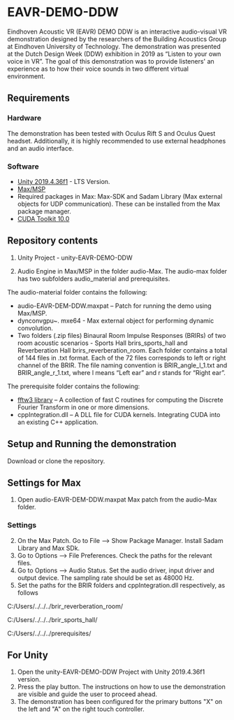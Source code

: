 # EAVR-DEMO-DDW

Eindhoven Acoustic VR (EAVR) DEMO DDW is an interactive audio-visual VR demonstration designed by the researchers of the Building Acoustics Group at Eindhoven University of Technology. The demonstration was presented at the Dutch Design Week (DDW) exhibition in 2019 as “Listen to your own voice in VR”. The goal of this demonstration was to provide listeners' an experience as to how their voice sounds in two different virtual environment. 

## Requirements

### Hardware
The demonstration has been tested with Oculus Rift S and Oculus Quest headset. Additionally, it is highly recommended to use external headphones and an audio interface.

### Software  

* [Unity 2019.4.36f1](https://unity.com/releases/editor/qa/lts-releases?version=2019.4) - LTS Version.
* [Max/MSP](https://cycling74.com/releases/max/8.5.0)
* Required packages in Max: Max-SDK and Sadam Library (Max external objects for UDP communication). These can be installed from the Max package manager. 
 * [CUDA Toolkit 10.0](https://developer.nvidia.com/cuda-10.0-download-archive?target_os=Windows&target_arch=x86_64&target_version=10&target_type=exelocal)


 ## Repository contents 

 1. Unity Project - unity-EAVR-DEMO-DDW

 2. Audio Engine in Max/MSP in the folder audio-Max. The audio-max folder has two subfolders audio_material and prerequisites.

 The audio-material folder contains the following:

 * audio-EAVR-DEM-DDW.maxpat – Patch for running the demo using Max/MSP. 
  * dynconvgpu~. mxe64 - Max external object for performing dynamic convolution.
  * Two folders (.zip files) Binaural Room Impulse Responses (BRIRs) of two room acoustic scenarios - Sports Hall brirs_sports_hall and Reverberation Hall brirs_reverberation_room. Each folder contains a total of 144 files in .txt format. Each of the 72 files corresponds to left or right channel of the BRIR. The file naming convention is BRIR_angle_l_1.txt and BRIR_angle_r_1.txt, where l means “Left ear” and r stands for “Right ear”. 

The prerequisite folder contains the following:

 * [fftw3 library](https://github.com/FFTW/fftw3) – A collection of fast C routines for computing the Discrete Fourier Transform in one or more dimensions.  
 * cppIntegration.dll – A DLL file for CUDA kernels. Integrating CUDA into an existing C++ application.  
                                                                                     
## Setup and Running the demonstration

Download or clone the repository.  

## Settings for Max

1. Open audio-EAVR-DEM-DDW.maxpat Max patch from the audio-Max folder.


### Settings

2. On the Max Patch. Go to File --> Show Package Manager. Install Sadam Library and Max SDk. 
3. Go to Options --> File Preferences. Check the paths for the relevant files.
4. Go to Options --> Audio Status. Set the audio driver, input driver and output device. The sampling rate should be set as 48000 Hz.
5.  Set the paths for the BRIR folders and cppIntegration.dll respectively, as follows

C:/Users/../../../brir_reverberation_room/

C:/Users/../../../brir_sports_hall/

C:/Users/../../../prerequisites/


## For Unity

1. Open the unity-EAVR-DEMO-DDW Project with Unity 2019.4.36f1 version.
2.  Press the play button. The instructions on how to use the demonstration are visible and guide the user to proceed ahead.
3. The demonstration has been configured for the primary buttons "X" on the left and "A" on the right touch controller. 

  



